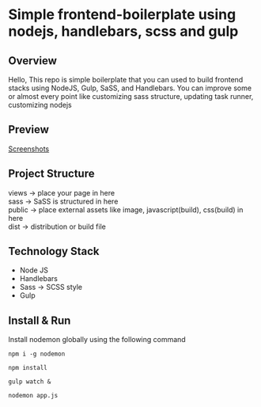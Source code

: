 # **Simple frontend-boilerplate using nodejs, handlebars, scss and gulp**

## Overview

Hello, This repo is simple boilerplate that you can used to build frontend stacks using NodeJS, Gulp, SaSS, and Handlebars.  You can improve some or almost every point like customizing sass structure, updating task runner, customizing nodejs

## Preview
<a href="https://i.postimg.cc/pXy4NY3p/screencapture-127-0-0-1-8000-2021-11-05-09-50-27.png">Screenshots</a>

## Project Structure
views -> place your page in here\
sass -> SaSS is structured in here\
public -> place external assets like image, javascript(build), css(build) in here\
dist -> distribution or build file

## Technology Stack 
  - Node JS
  - Handlebars
  - Sass -> SCSS style
  - Gulp

## Install & Run

Install nodemon globally using the following command

```
npm i -g nodemon
```

```
npm install
```

```
gulp watch &
```

```
nodemon app.js
```

